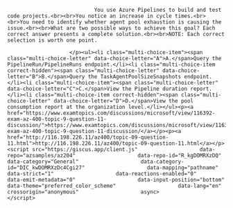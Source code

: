 <p class="card-text">
							
								You use Azure Pipelines to build and test code projects.<br><br>You notice an increase in cycle times.<br><br>You need to identify whether agent pool exhaustion is causing the issue.<br><br>What are two possible ways to achieve this goal? Each correct answer presents a complete solution.<br><br>NOTE: Each correct selection is worth one point.
							
						</p><ul><li class="multi-choice-item"><span class="multi-choice-letter" data-choice-letter="A">A.</span>Query the PipelineRun/PipelineRuns endpoint.</li><li class="multi-choice-item correct-hidden"><span class="multi-choice-letter" data-choice-letter="B">B.</span>Query the TaskAgentPoolSizeSnapshots endpoint.</li><li class="multi-choice-item"><span class="multi-choice-letter" data-choice-letter="C">C.</span>View the Pipeline duration report.</li><li class="multi-choice-item correct-hidden"><span class="multi-choice-letter" data-choice-letter="D">D.</span>View the pool consumption report at the organization level.</li></ul><p><a href="https://www.examtopics.com/discussions/microsoft/view/116392-exam-az-400-topic-9-question-11-discussion/">https://www.examtopics.com/discussions/microsoft/view/116392-exam-az-400-topic-9-question-11-discussion/</a></p><p><a href="http://116.198.226.11/az400/topic-09-question-11.html">http://116.198.226.11/az400/topic-09-question-11.html</a></p><script src="https://giscus.app/client.js"                    data-repo="azsamples/az204"                    data-repo-id="R_kgDOMRXzDQ"                    data-category="General"                    data-category-id="DIC_kwDOMRXzDc4Cgi27"                    data-mapping="pathname"                    data-strict="1"                    data-reactions-enabled="0"                    data-emit-metadata="0"                    data-input-position="bottom"                    data-theme="preferred_color_scheme"                    data-lang="en"                    crossorigin="anonymous"                    async>                    </script>
